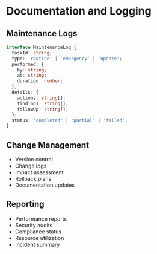 
# Documentation and Logging

## Maintenance Logs
```typescript
interface MaintenanceLog {
  taskId: string;
  type: 'routine' | 'emergency' | 'update';
  performed: {
    by: string;
    at: string;
    duration: number;
  };
  details: {
    actions: string[];
    findings: string[];
    followUp: string[];
  };
  status: 'completed' | 'partial' | 'failed';
}
```

## Change Management
- Version control
- Change logs
- Impact assessment
- Rollback plans
- Documentation updates

## Reporting
- Performance reports
- Security audits
- Compliance status
- Resource utilization
- Incident summary
